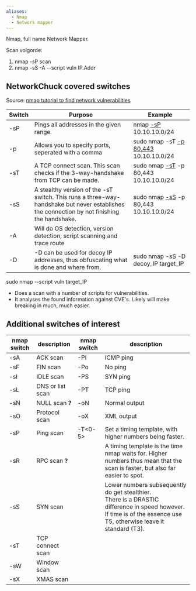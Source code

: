 ```yaml
---
aliases:
  - Nmap
  - Network mapper
---
```

Nmap, full name Network Mapper.

Scan volgorde:
1. nmap -sP scan
2. nmap -sS -A --script vuln IP.Addr

## NetworkChuck covered switches
Source: [nmap tutorial to find network vulnerabilities](https://www.youtube.com/watch?v=4t4kBkMsDbQ)

| Switch | Purpose                                                                                                                                    | Example                                      |
| ------ | ------------------------------------------------------------------------------------------------------------------------------------------ | -------------------------------------------- |
| -sP    | Pings all addresses in the given range.                                                                                                    | nmap <u>-sP</u> 10.10.10.0/24                |
| -p     | Allows you to specify ports, seperated with a comma                                                                                        | sudo nmap -sT <u>-p 80,443</u> 10.10.10.0/24 |
| -sT    | A TCP connect scan. This scan checks if the 3-way-handshake from TCP can be made.                                                          | sudo nmap <u>-sT</u> -p 80,443 10.10.10.0/24 |
| -sS    | A stealthy version of the -sT switch. This runs a three-way-handshake but never establishes the connection by not finishing the handshake. | sudo nmap <u>-sS</u> -p 80,443 10.10.10.0/24 |
| -A     | Will do OS detection, version detection, script scanning and trace route                                                                   |                                              |
| -D     | -D can be used for decoy IP addresses, thus obfuscating what is done and where from.                                                       | sudo nmap -sS -D decoy_IP target_IP          |

sudo nmap --script vuln target_IP
- Does a scan with a number of scripts for vulnerabilities.
- It analyses the found information against CVE's. Likely will make breaking in much, much easier.

## Additional switches of interest

| nmap switch | description      | nmap switch | description                                                                                                                                                          |
| ----------- | ---------------- | ----------- | -------------------------------------------------------------------------------------------------------------------------------------------------------------------- |
| -sA         | ACK scan         | -PI         | ICMP ping                                                                                                                                                            |
| -sF         | FIN scan         | -Po         | No ping                                                                                                                                                              |
| -sI         | IDLE scan        | -PS         | SYN ping                                                                                                                                                             |
| -sL         | DNS or list scan | -PT         | TCP ping                                                                                                                                                             |
| -sN         | NULL scan **?**  | -oN         | Normal output                                                                                                                                                        |
| -sO         | Protocol scan    | -oX         | XML output                                                                                                                                                           |
| -sP         | Ping scan        | -T<0-5>     | Set a timing template, with higher numbers being faster.                                                                                                             |
| -sR         | RPC scan **?**   |             | A timing template is the time nmap waits for. Higher numbers thus mean that the scan is faster, but also far easier to spot.                                         |
| -sS         | SYN scan         |             | Lower numbers subsequently do get stealthier.<br>There is a DRASTIC difference in speed however. If time is of the essence use T5, otherwise leave it standard (T3). |
| -sT         | TCP connect scan |             |                                                                                                                                                                      |
| -sW         | Window scan      |             |                                                                                                                                                                      |
| -sX         | XMAS scan        |             |                                                                                                                                                                      |
